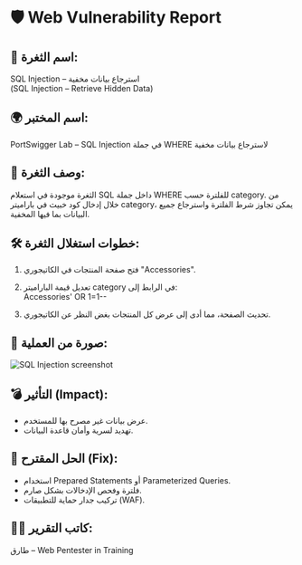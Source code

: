 # 🛡️ Web Vulnerability Report

## 📌 اسم الثغرة:
SQL Injection – استرجاع بيانات مخفية  
(SQL Injection – Retrieve Hidden Data)

## 🌍 اسم المختبر:
PortSwigger Lab – SQL Injection في جملة WHERE لاسترجاع بيانات مخفية

## 🧠 وصف الثغرة:
الثغرة موجودة في استعلام SQL داخل جملة WHERE للفلترة حسب category. من خلال إدخال كود خبيث في باراميتر category، يمكن تجاوز شرط الفلترة واسترجاع جميع البيانات بما فيها المخفية.

## 🛠️ خطوات استغلال الثغرة:
1. فتح صفحة المنتجات في الكاتيجوري "Accessories".
2. تعديل قيمة الباراميتر category في الرابط إلى:  
Accessories' OR 1=1--

3. تحديث الصفحة، مما أدى إلى عرض كل المنتجات بغض النظر عن الكاتيجوري.

## 📸 صورة من العملية:
![SQL Injection screenshot](screenshot.png)

## 💣 التأثير (Impact):
- عرض بيانات غير مصرح بها للمستخدم.
- تهديد لسرية وأمان قاعدة البيانات.

## 🔧 الحل المقترح (Fix):
- استخدام Prepared Statements أو Parameterized Queries.
- فلترة وفحص الإدخالات بشكل صارم.
- تركيب جدار حماية للتطبيقات (WAF).

## 👨‍💻 كاتب التقرير:
طارق – Web Pentester in Training
